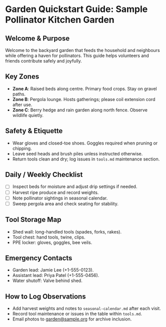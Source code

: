 # Garden Quickstart Guide: Sample Pollinator Kitchen Garden

## Welcome & Purpose
Welcome to the backyard garden that feeds the household and neighbours while offering a haven for pollinators. This guide helps volunteers and friends contribute safely and joyfully.

## Key Zones
- **Zone A**: Raised beds along centre. Primary food crops. Stay on gravel paths.
- **Zone B**: Pergola lounge. Hosts gatherings; please coil extension cord after use.
- **Zone C**: Berry hedge and rain garden along north fence. Observe wildlife quietly.

## Safety & Etiquette
- Wear gloves and closed-toe shoes. Goggles required when pruning or chipping.
- Leave seed heads and brush piles unless instructed otherwise.
- Return tools clean and dry; log issues in `tools.md` maintenance section.

## Daily / Weekly Checklist
- [ ] Inspect beds for moisture and adjust drip settings if needed.
- [ ] Harvest ripe produce and record weights.
- [ ] Note pollinator sightings in seasonal calendar.
- [ ] Sweep pergola area and check seating for stability.

## Tool Storage Map
- Shed wall: long-handled tools (spades, forks, rakes).
- Tool chest: hand tools, twine, clips.
- PPE locker: gloves, goggles, bee veils.

## Emergency Contacts
- Garden lead: Jamie Lee (+1-555-0123).
- Assistant lead: Priya Patel (+1-555-0456).
- Water shutoff: Valve behind shed.

## How to Log Observations
- Add harvest weights and notes to `seasonal-calendar.md` after each visit.
- Record tool maintenance or issues in the table within `tools.md`.
- Email photos to garden@sample.org for archive inclusion.
